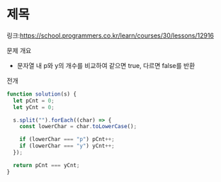 # 제목

링크:https://school.programmers.co.kr/learn/courses/30/lessons/12916

문제 개요

- 문자열 내 p와 y의 개수를 비교하여 같으면 true, 다르면 false를 반환

전개

```js
function solution(s) {
  let pCnt = 0;
  let yCnt = 0;

  s.split("").forEach((char) => {
    const lowerChar = char.toLowerCase();

    if (lowerChar === "p") pCnt++;
    if (lowerChar === "y") yCnt++;
  });

  return pCnt === yCnt;
}
```
